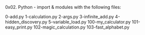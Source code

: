 0x02. Python - import & modules with the following files:


0-add.py
1-calculation.py 
2-args.py 
3-infinite_add.py 
4-hidden_discovery.py 
5-variable_load.py 
100-my_calculator.py 
101-easy_print.py 
102-magic_calculation.py 
103-fast_alphabet.py
